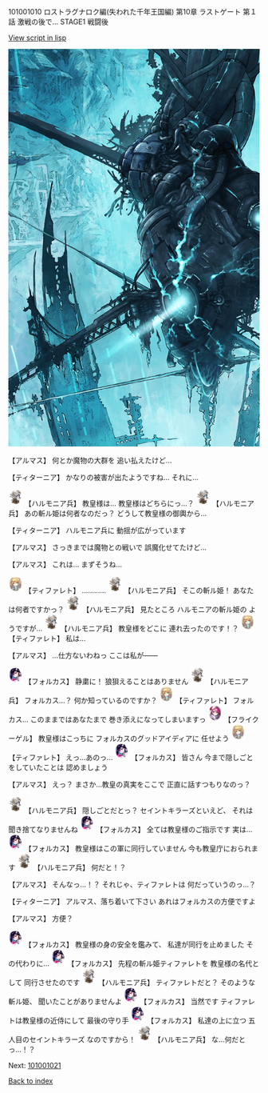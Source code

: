 101001010 ロストラグナロク編(失われた千年王国編) 第10章 ラストゲート 第１話 激戦の後で… STAGE1 戦闘後

[View script in lisp](../scripts/101001010.txt)

![underground_world_3.png](../images/backgrounds/underground_world_3.png)

【アルマス】
何とか魔物の大群を
追い払えたけど…

【ティターニア】
かなりの被害が出たようですね…
それに…

<img src="../images/units/3810001.png" alt="3810001.png" height="34"/>
【ハルモニア兵】
教皇様は…
教皇様はどちらにっ…？

<img src="../images/units/3810001.png" alt="3810001.png" height="34"/>
【ハルモニア兵】
あの斬ル姫は何者なのだっ？
どうして教皇様の御輿から…

【ティターニア】
ハルモニア兵に
動揺が広がっています

【アルマス】
さっきまでは魔物との戦いで
誤魔化せてたけど…

【アルマス】
これは…
まずそうね…

<img src="../images/units/3503211.png" alt="3503211.png" height="34"/>
【ティファレト】
…………

<img src="../images/units/3810001.png" alt="3810001.png" height="34"/>
【ハルモニア兵】
そこの斬ル姫！
あなたは何者ですかっ？

<img src="../images/units/3810001.png" alt="3810001.png" height="34"/>
【ハルモニア兵】
見たところ
ハルモニアの斬ル姫の
ようですが…

<img src="../images/units/3810001.png" alt="3810001.png" height="34"/>
【ハルモニア兵】
教皇様をどこに
連れ去ったのです！？

<img src="../images/units/3503211.png" alt="3503211.png" height="34"/>
【ティファレト】
私は…

【アルマス】
…仕方ないわねっ
ここは私が――

<img src="../images/units/3301811.png" alt="3301811.png" height="34"/>
【フォルカス】
静粛に！
狼狽えることはありません

<img src="../images/units/3810001.png" alt="3810001.png" height="34"/>
【ハルモニア兵】
フォルカス…？
何か知っているのですか？

<img src="../images/units/3503211.png" alt="3503211.png" height="34"/>
【ティファレト】
フォルカス…
このままではあなたまで
巻き添えになってしまいますっ

<img src="../images/units/3500211.png" alt="3500211.png" height="34"/>
【フライクーゲル】
教皇様はこっちに
フォルカスのグッドアイディアに
任せよう

<img src="../images/units/3503211.png" alt="3503211.png" height="34"/>
【ティファレト】
えっ…あのっ…

<img src="../images/units/3301811.png" alt="3301811.png" height="34"/>
【フォルカス】
皆さん
今まで隠しごとをしていたことは
認めましょう

【アルマス】
えっ？
まさか…教皇の真実をここで
正直に話すつもりなのっ？

<img src="../images/units/3810001.png" alt="3810001.png" height="34"/>
【ハルモニア兵】
隠しごとだとっ？
セイントキラーズといえど、
それは聞き捨てなりませんね

<img src="../images/units/3301811.png" alt="3301811.png" height="34"/>
【フォルカス】
全ては教皇様のご指示です
実は…

<img src="../images/units/3301811.png" alt="3301811.png" height="34"/>
【フォルカス】
教皇様はこの軍に同行していません
今も教皇庁におられます

<img src="../images/units/3810001.png" alt="3810001.png" height="34"/>
【ハルモニア兵】
何だと！？

【アルマス】
そんなっ…！？
それじゃ、ティファレトは
何だっていうのっ…？

【ティターニア】
アルマス、落ち着いて下さい
あれはフォルカスの方便ですよ

【アルマス】
方便？

<img src="../images/units/3301811.png" alt="3301811.png" height="34"/>
【フォルカス】
教皇様の身の安全を鑑みて、
私達が同行を止めました
その代わりに…

<img src="../images/units/3301811.png" alt="3301811.png" height="34"/>
【フォルカス】
先程の斬ル姫ティファレトを
教皇様の名代として
同行させたのです

<img src="../images/units/3810001.png" alt="3810001.png" height="34"/>
【ハルモニア兵】
ティファレトだと？
そのような斬ル姫、
聞いたことがありませんよ

<img src="../images/units/3301811.png" alt="3301811.png" height="34"/>
【フォルカス】
当然です
ティファレトは教皇様の近侍にして
最後の守り手

<img src="../images/units/3301811.png" alt="3301811.png" height="34"/>
【フォルカス】
私達の上に立つ
五人目のセイントキラーズ
なのですから！

<img src="../images/units/3810001.png" alt="3810001.png" height="34"/>
【ハルモニア兵】
な…何だとっ…！？

Next: [101001021](101001021.md)

[Back to index](index.md)
